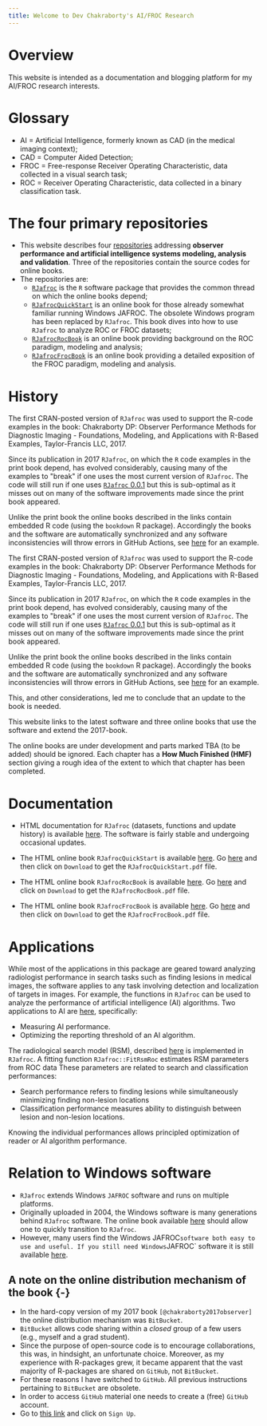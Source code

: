 ```yaml
---
title: Welcome to Dev Chakraborty's AI/FROC Research
---
```


# Overview

This website is intended as a documentation and blogging platform for my AI/FROC research interests. 

# Glossary

* AI = Artificial Intelligence, formerly known as CAD (in the medical imaging context); 
* CAD = Computer Aided Detection;
* FROC = Free-response Receiver Operating Characteristic, data collected in a visual search task;
* ROC = Receiver Operating Characteristic, data collected in a binary classification task.


# The four primary repositories

* This website describes four [repositories](https://github.com/dpc10ster) addressing **observer performance and artificial intelligence systems modeling, analysis and validation**. Three of the repositories contain the source codes for online books.
* The repositories are:
    + [`RJafroc`](https://dpc10ster.github.io/RJafroc/) is the `R` software package that provides the common thread on which the online books depend; 
    + [`RJafrocQuickStart`](https://dpc10ster.github.io/RJafrocQuickStart) is an online book for those already somewhat familiar running Windows JAFROC. The obsolete Windows program has been replaced by `RJafroc`. This book dives into how to use `RJafroc` to analyze ROC or FROC datasets;
    + [`RJafrocRocBook`](https://dpc10ster.github.io/RJafrocRocBook) is an online book providing background on the ROC paradigm, modeling and analysis; 
    + [`RJafrocFrocBook`](https://dpc10ster.github.io/RJafrocFrocBook/) is an online book providing a detailed exposition of the FROC paradigm, modeling and analysis.


# History

The first CRAN-posted version of `RJafroc` was used to support the R-code examples in the book: Chakraborty DP: Observer Performance Methods for Diagnostic Imaging - Foundations, Modeling, and Applications with R-Based Examples, Taylor-Francis LLC, 2017. 

Since its publication in 2017 `RJafroc`, on which the `R` code examples in the print book depend, has evolved considerably, causing many of the examples to "break" if one uses the most current version of `RJafroc`. The code will still run if one uses [`RJafroc` 0.0.1](https://cran.r-project.org/src/contrib/Archive/RJafroc/) but this is sub-optimal as it misses out on many of the software improvements made since the print book appeared.

Unlike the print book the online books described in the links contain embedded R code (using the `bookdown` R package). Accordingly the books and the software are automatically synchronized and any software inconsistencies will throw errors in GitHub Actions, see [here](https://github.com/dpc10ster/RJafrocFrocBook/actions) for an example. 

The first CRAN-posted version of `RJafroc` was used to support the R-code examples in the book: Chakraborty DP: Observer Performance Methods for Diagnostic Imaging - Foundations, Modeling, and Applications with R-Based Examples, Taylor-Francis LLC, 2017. 

Since its publication in 2017 `RJafroc`, on which the `R` code examples in the print book depend, has evolved considerably, causing many of the examples to "break" if one uses the most current version of `RJafroc`. The code will still run if one uses [`RJafroc` 0.0.1](https://cran.r-project.org/src/contrib/Archive/RJafroc/) but this is sub-optimal as it misses out on many of the software improvements made since the print book appeared.

Unlike the print book the online books described in the links contain embedded R code (using the `bookdown` R package). Accordingly the books and the software are automatically synchronized and any software inconsistencies will throw errors in GitHub Actions, see [here](https://github.com/dpc10ster/RJafrocFrocBook/actions) for an example. 

This, and other considerations, led me to conclude that an update to the book is needed. 

This website links to the latest software and three online books that use the software and extend the 2017-book. 

The online books are under development and parts marked TBA (to be added) should be ignored. Each chapter has a **How Much Finished (HMF)** section giving a rough idea of the extent to which that chapter has been completed.


# Documentation

* HTML documentation for `RJafroc` (datasets, functions and update history) is available [here](https://dpc10ster.github.io/RJafroc/). The software is fairly stable and undergoing occasional updates. 

* The HTML online book `RJafrocQuickStart` is available [here](https://dpc10ster.github.io/RJafrocQuickStart/). Go [here](https://github.com/dpc10ster/RJafrocQuickStart/blob/gh-pages/RJafrocQuickStart.pdf) and then click on `Download` to get the `RJafrocQuickStart.pdf` file. 

* The HTML online book `RJafrocRocBook` is available [here](https://dpc10ster.github.io/RJafrocRocBook/). Go [here](https://github.com/dpc10ster/RJafrocRocBook/blob/gh-pages/RJafrocRocBook.pdf) and click on `Download` to get the `RJafrocRocBook.pdf` file. 

* The HTML online book `RJafrocFrocBook` is available [here](https://dpc10ster.github.io/RJafrocFrocBook/). Go [here](https://github.com/dpc10ster/RJafrocFrocBook/blob/gh-pages/RJafrocFrocBook.pdf) and then click on `Download` to get the `RJafrocFrocBook.pdf` file. 


# Applications

While most of the applications in this package are geared toward analyzing radiologist performance in search tasks such as finding lesions in medical images, the software applies to any task involving detection and localization of targets in images. For example, the functions in `RJafroc` can be used to analyze the performance of artificial intelligence (AI) algorithms. Two applications to AI are [here](https://dpc10ster.github.io/RJafrocFrocBook/), specifically:

* Measuring AI performance.
* Optimizing the reporting threshold of an AI algorithm.

The radiological search model (RSM), described [here](https://dpc10ster.github.io/RJafrocFrocBook/) is implemented in `RJafroc`. A fitting function `RJafroc::FitRsmRoc` estimates RSM parameters from ROC data These parameters are related to search and classification performances: 

* Search performance refers to finding lesions while simultaneously minimizing finding non-lesion locations 
* Classification performance measures ability to distinguish between lesion and non-lesion locations. 

Knowing the individual performances allows principled optimization of reader or AI algorithm performance.


# Relation to Windows software

* `RJafroc` extends Windows `JAFROC` software and runs on multiple platforms.
* Originally uploaded in 2004, the Windows software is many generations behind `RJafroc` software. The online book available [here](https://dpc10ster.github.io/RJafrocQuickStart/) should allow one to quickly transition to `RJafroc`.
* However, many users find the Windows JAFROC` software both easy to use and useful. If you still need Windows `JAFROC` software it is still available [here](https://github.com/dpc10ster/WindowsJafroc).


## A note on the online distribution mechanism of the book {-}

* In the hard-copy version of my 2017 book `[@chakraborty2017observer]` the online distribution mechanism was `BitBucket`. 
* `BitBucket` allows code sharing within a _closed_ group of a few users (e.g., myself and a grad student). 
* Since the purpose of open-source code is to encourage collaborations, this was, in hindsight, an unfortunate choice. Moreover, as my experience with R-packages grew, it became apparent that the vast majority of R-packages are shared on `GitHub`, not `BitBucket`. 
* For these reasons I have switched to `GitHub`. All previous instructions pertaining to `BitBucket` are obsolete.
* In order to access `GitHub` material one needs to create a (free) `GitHub` account. 
* Go to [this link](https://github.com) and click on `Sign Up`.


